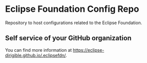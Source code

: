 # Eclipse Foundation Config Repo

Repository to host configurations related to the Eclipse Foundation.

## Self service of your GitHub organization

You can find more information at <https://eclipse-dirigible.github.io/.eclipsefdn/>.
